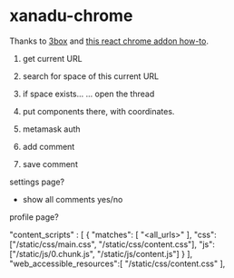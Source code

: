 # xanadu-chrome

Thanks to [3box](https://3box.io/) and [this react chrome addon how-to](https://itnext.io/create-chrome-extension-with-reactjs-using-inject-page-strategy-137650de1f39).



1. get current URL
2. search for space of this current URL
3. if space exists...
... open the thread
4. put components there, with coordinates.




1. metamask auth
2. add comment
3. save comment



settings page?
- show all comments yes/no

profile page?




"content_scripts" : [
  {
    "matches": [ "<all_urls>" ],
    "css": ["/static/css/main.css", "/static/css/content.css"],
    "js": ["/static/js/0.chunk.js", "/static/js/content.js"]
  }
],
"web_accessible_resources":[
 "/static/css/content.css"
],
